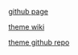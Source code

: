 [github page](https://winka9587.github.io/)

[theme wiki](https://github.com/cotes2020/jekyll-theme-chirpy/wiki)

[theme github repo](https://github.com/winka9587/winka9587.github.io)